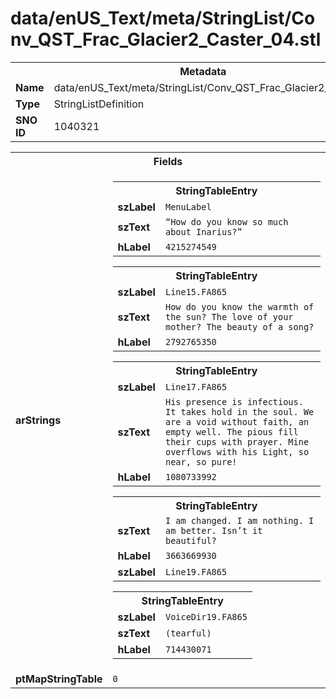 <h1>data/enUS_Text/meta/StringList/Conv_QST_Frac_Glacier2_Caster_04.stl</h1><table><tr><th colspan="100%">Metadata</th></tr><tr><td><b>Name</b></td><td>data/enUS_Text/meta/StringList/Conv_QST_Frac_Glacier2_Caster_04.stl</td></tr><tr><td><b>Type</b></td><td>StringListDefinition</td></tr><tr><td><b>SNO ID</b></td><td>1040321</td></tr></table>

<table><tr><th colspan="100%">Fields</th></tr><tr><td><b>arStrings</b></td><td><table><tr><th colspan="100%">StringTableEntry</th></tr><tr><td><b>szLabel</b></td><td><code>MenuLabel</code></td></tr><tr><td><b>szText</b></td><td><code>“How do you know so much about Inarius?”</code></td></tr><tr><td><b>hLabel</b></td><td><code>4215274549</code></td></tr></table>


<table><tr><th colspan="100%">StringTableEntry</th></tr><tr><td><b>szLabel</b></td><td><code>Line15.FA865</code></td></tr><tr><td><b>szText</b></td><td><code>How do you know the warmth of the sun? The love of your mother? The beauty of a song?</code></td></tr><tr><td><b>hLabel</b></td><td><code>2792765350</code></td></tr></table>


<table><tr><th colspan="100%">StringTableEntry</th></tr><tr><td><b>szLabel</b></td><td><code>Line17.FA865</code></td></tr><tr><td><b>szText</b></td><td><code>His presence is infectious. It takes hold in the soul. We are a void without faith, an empty well. The pious fill their cups with prayer. Mine overflows with his Light, so near, so pure!</code></td></tr><tr><td><b>hLabel</b></td><td><code>1080733992</code></td></tr></table>


<table><tr><th colspan="100%">StringTableEntry</th></tr><tr><td><b>szText</b></td><td><code>I am changed. I am nothing. I am better. Isn’t it beautiful?</code></td></tr><tr><td><b>hLabel</b></td><td><code>3663669930</code></td></tr><tr><td><b>szLabel</b></td><td><code>Line19.FA865</code></td></tr></table>


<table><tr><th colspan="100%">StringTableEntry</th></tr><tr><td><b>szLabel</b></td><td><code>VoiceDir19.FA865</code></td></tr><tr><td><b>szText</b></td><td><code>(tearful)</code></td></tr><tr><td><b>hLabel</b></td><td><code>714430071</code></td></tr></table>


</td></tr><tr><td><b>ptMapStringTable</b></td><td><code>0</code></td></tr></table>

